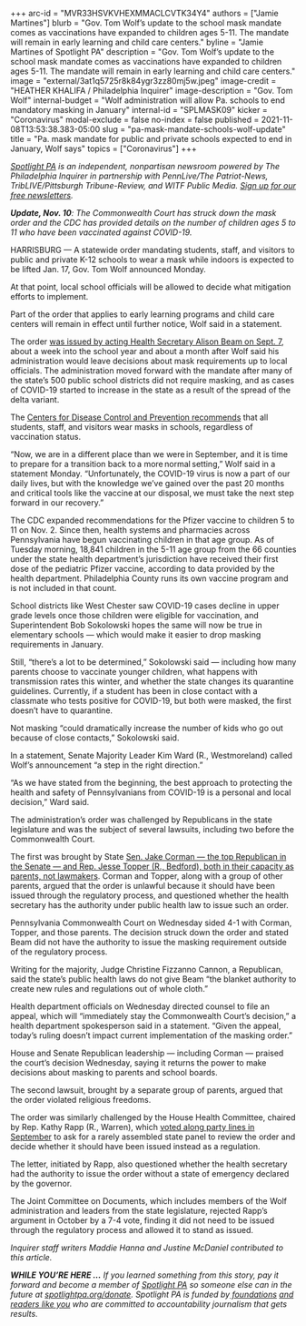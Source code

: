 +++
arc-id = "MVR33HSVKVHEXMMACLCVTK34Y4"
authors = ["Jamie Martines"]
blurb = "Gov. Tom Wolf’s update to the school mask mandate comes as vaccinations have expanded to children ages 5-11. The mandate will remain in early learning and child care centers."
byline = "Jamie Martines of Spotlight PA"
description = "Gov. Tom Wolf’s update to the school mask mandate comes as vaccinations have expanded to children ages 5-11. The mandate will remain in early learning and child care centers."
image = "external/3at1q5725r8k84ygr3zz80mj5w.jpeg"
image-credit = "HEATHER KHALIFA / Philadelphia Inquirer"
image-description = "Gov. Tom Wolf"
internal-budget = "Wolf administration will allow Pa. schools to end mandatory masking in January"
internal-id = "SPLMASK09"
kicker = "Coronavirus"
modal-exclude = false
no-index = false
published = 2021-11-08T13:53:38.383-05:00
slug = "pa-mask-mandate-schools-wolf-update"
title = "Pa. mask mandate for public and private schools expected to end in January, Wolf says"
topics = ["Coronavirus"]
+++

<a href="https://www.spotlightpa.org/"><i>Spotlight PA</i></a><i> is an independent, nonpartisan newsroom powered by The Philadelphia Inquirer in partnership with PennLive/The Patriot-News, TribLIVE/Pittsburgh Tribune-Review, and WITF Public Media. </i><a href="https://www.spotlightpa.org/newsletters"><i>Sign up for our free newsletters</i></a><i>.</i>

<i><b>Update, Nov. 10</b></i><i>: The Commonwealth Court has struck down the mask order and the CDC has provided details on the number of children ages 5 to 11 who have been vaccinated against COVID-19. </i>

HARRISBURG — A statewide order mandating students, staff, and visitors to public and private K-12 schools to wear a mask while indoors is expected to be lifted Jan. 17, Gov. Tom Wolf announced Monday.

At that point, local school officials will be allowed to decide what mitigation efforts to implement.

Part of the order that applies to early learning programs and child care centers will remain in effect until further notice, Wolf said in a statement.

<script src="https://www.spotlightpa.org/embed.js" async></script><div data-spl-embed-version="1" data-spl-src="https://www.spotlightpa.org/embeds/newsletter/"></div>

The order <a href="https://www.spotlightpa.org/news/2021/08/pa-school-mask-mandate-tom-wolf-covid-19-coronavirus/">was issued by acting Health Secretary Alison Beam on Sept. 7</a>, about a week into the school year and about a month after Wolf said his administration would leave decisions about mask requirements up to local officials. The administration moved forward with the mandate after many of the state’s 500 public school districts did not require masking, and as cases of COVID-19 started to increase in the state as a result of the spread of the delta variant.

The <a href="https://www.cdc.gov/coronavirus/2019-ncov/community/schools-childcare/k-12-guidance.html">Centers for Disease Control and Prevention recommends</a> that all students, staff, and visitors wear masks in schools, regardless of vaccination status.

“Now, we are in a different place than we were in September, and it is time to prepare for a transition back to a more normal setting,” Wolf said in a statement Monday. “Unfortunately, the COVID-19 virus is now a part of our daily lives, but with the knowledge we’ve gained over the past 20 months and critical tools like the vaccine at our disposal, we must take the next step forward in our recovery.”

The CDC expanded recommendations for the Pfizer vaccine to children 5 to 11 on Nov. 2. Since then, health systems and pharmacies across Pennsylvania have begun vaccinating children in that age group. As of Tuesday morning, 18,841 children in the 5-11 age group from the 66 counties under the state health department’s jurisdiction have received their first dose of the pediatric Pfizer vaccine, according to data provided by the health department. Philadelphia County runs its own vaccine program and is not included in that count.

School districts like West Chester saw COVID-19 cases decline in upper grade levels once those children were eligible for vaccination, and Superintendent Bob Sokolowski hopes the same will now be true in elementary schools — which would make it easier to drop masking requirements in January.

Still, “there’s a lot to be determined,” Sokolowski said — including how many parents choose to vaccinate younger children, what happens with transmission rates this winter, and whether the state changes its quarantine guidelines. Currently, if a student has been in close contact with a classmate who tests positive for COVID-19, but both were masked, the first doesn’t have to quarantine.

Not masking “could dramatically increase the number of kids who go out because of close contacts,” Sokolowski said.

In a statement, Senate Majority Leader Kim Ward (R., Westmoreland) called Wolf’s announcement “a step in the right direction.”

“As we have stated from the beginning, the best approach to protecting the health and safety of Pennsylvanians from COVID-19 is a personal and local decision,” Ward said.

The administration’s order was challenged by Republicans in the state legislature and was the subject of several lawsuits, including two before the Commonwealth Court.

The first was brought by State <a href="https://www.spotlightpa.org/news/2021/09/pa-school-mask-mandate-lawsuit-amistad-project-trump/">Sen. Jake Corman — the top Republican in the Senate — and Rep. Jesse Topper (R., Bedford), both in their capacity as parents, not lawmakers</a>. Corman and Topper, along with a group of other parents, argued that the order is unlawful because it should have been issued through the regulatory process, and questioned whether the health secretary has the authority under public health law to issue such an order.

<script src="https://www.spotlightpa.org/embed.js" async></script><div data-spl-embed-version="1" data-spl-src="https://www.spotlightpa.org/embeds/donate/?eyebrow_text=SUPPORT%20SPOTLIGHT%20PA&cta_text=YES%2C%20DOUBLE%20MY%20GIFT&teaser_text=Support%20Spotlight%20PA's%20vital%20investigative%20journalism%20for%20Pennsylvania%20and%20for%20a%20limited%20time%2C%20all%20gifts%20will%20be%20DOUBLED."></div>

Pennsylvania Commonwealth Court on Wednesday sided 4-1 with Corman, Topper, and those parents. The decision struck down the order and stated Beam did not have the authority to issue the masking requirement outside of the regulatory process.

Writing for the majority, Judge Christine Fizzanno Cannon, a Republican, said the state’s public health laws do not give Beam “the blanket authority to create new rules and regulations out of whole cloth.”

Health department officials on Wednesday directed counsel to file an appeal, which will “immediately stay the Commonwealth Court’s decision,” a health department spokesperson said in a statement. “Given the appeal, today’s ruling doesn’t impact current implementation of the masking order.”

House and Senate Republican leadership — including Corman — praised the court’s decision Wednesday, saying it returns the power to make decisions about masking to parents and school boards.

The second lawsuit, brought by a separate group of parents, argued that the order violated religious freedoms.

The order was similarly challenged by the House Health Committee, chaired by Rep. Kathy Rapp (R., Warren), which <a href="https://www.legis.state.pa.us/cfdocs/legis/RCC/Public/listVoteSummaryH.cfm?sYear=2021&sInd=0&cteeCde=55&theDate=09/14/2021&RollCallId=944">voted along party lines in September</a> to ask for a rarely assembled state panel to review the order and decide whether it should have been issued instead as a regulation.

The letter, initiated by Rapp, also questioned whether the health secretary had the authority to issue the order without a state of emergency declared by the governor.

The Joint Committee on Documents, which includes members of the Wolf administration and leaders from the state legislature, rejected Rapp’s argument in October by a 7-4 vote, finding it did not need to be issued through the regulatory process and allowed it to stand as issued.

<i>Inquirer staff writers Maddie Hanna and Justine McDaniel contributed to this article.</i>

<i><b>WHILE YOU’RE HERE …</b></i><i> If you learned something from this story, pay it forward and become a member of </i><a href="https://www.spotlightpa.org/"><i>Spotlight PA</i></a><i> so someone else can in the future at </i><a href="http://spotlightpa.org/donate"><i>spotlightpa.org/donate</i></a><i>. Spotlight PA is funded by</i><a href="https://www.spotlightpa.org/support"><i> foundations</i></a><i> </i><a href="https://www.spotlightpa.org/support"><i>and readers like you</i></a><i> who are committed to accountability journalism that gets results.</i>
